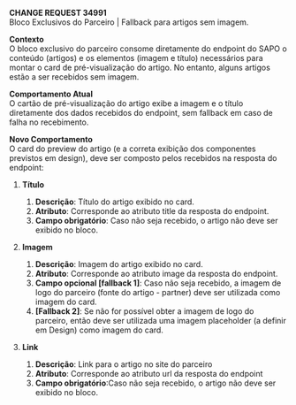 **CHANGE REQUEST 34991**  
Bloco Exclusivos do Parceiro | Fallback para artigos sem imagem.

**Contexto**  
O bloco exclusivo do parceiro consome diretamente do endpoint do SAPO o conteúdo (artigos) e os elementos (imagem e título) necessários para montar o card de pré-visualização do artigo. No entanto, alguns artigos estão a ser recebidos sem imagem.

**Comportamento Atual**  
O cartão de pré-visualização do artigo exibe a imagem e o título diretamente dos dados recebidos do endpoint, sem fallback em caso de falha no recebimento.

**Novo Comportamento**  
O card do preview do artigo (e a correta exibição dos componentes previstos em design), deve ser composto pelos recebidos na resposta do endpoint:

1. **Título**  
   1. **Descrição**: Título do artigo exibido no card.  
   2. **Atributo**: Corresponde ao atributo title da resposta do endpoint.  
   3. **Campo obrigatório**: Caso não seja recebido, o artigo não deve ser exibido no bloco.

2. **Imagem**  
   1. **Descrição**: Imagem do artigo exibido no card.  
   2. **Atributo**: Corresponde ao atributo image da resposta do endpoint.  
   3. **Campo opcional \[fallback 1\]**: Caso não seja recebido, a imagem de logo do parceiro (fonte do artigo \- partner) deve ser utilizada como imagem do card.   
   4. **\[Fallback 2\]**: Se não for possível obter a imagem de logo do parceiro, então deve ser utilizada uma imagem placeholder (a definir em Design) como imagem do card.

3. **Link**   
   1. **Descrição**: Link para o artigo no site do parceiro   
   2. **Atributo**: Corresponde ao atributo url da resposta do endpoint  
   3. **Campo obrigatório**:Caso não seja recebido, o artigo não deve ser exibido no bloco.

